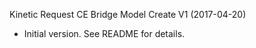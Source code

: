 Kinetic Request CE Bridge Model Create V1 (2017-04-20)
 * Initial version.  See README for details.
